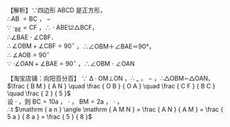 【解析】∵四边形 ABCD 是正方形，  
∴AB $= \mathrm { B C }$ ， $-$   
∵ $\mathrm { \cdot _ { B E } = C F }$ ，∴ $\cdot$ ABE≌△BCF，  
∴∠BAE $\cdot$ ∠CBF．  
$\therefore \angle \mathrm { O B M } + \angle \mathrm { C B F } = 9 0 ^ { \circ }$ ，∴∠OBM＋∠BAE＝90°，  
∴ $\angle \mathrm { A O B } { = } 9 0 ^ { \circ }$   
∵ $\cdot \angle { \mathrm { O A N } } + \angle { \mathrm { B A E } } = 9 0 ^ { \circ }$ ，∴∠OBM $\cdot$ ∠OAN

【淘宝店铺：向阳百分百】 ∵ $\mathrm { \Delta \cdot O M \bot O N }$ ，∴ $\_$ ，
$-$ ，∴△OBM∽△OAN，   
$\frac { B M } { A N } \quad \frac { O B } { O A } \quad \frac { C F } { B C } \quad \frac { 2 } { 5 }$   
设 $\cdot$ ，则 $\mathrm { B C } = 1 0 \mathrm { a }$ ， $\cdot$ ， $\mathrm { B M } = 2 \mathrm { a }$ ， $\cdot$ ，   
∴t $\mathrm { a n } \angle \mathrm { A M N } = \frac { A N } { A M } = \frac { 5 a } { 8 a } = \frac { 5 } { 8 }$
